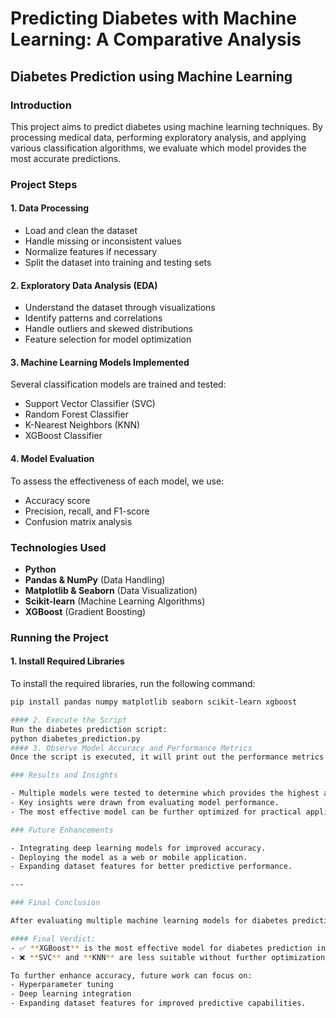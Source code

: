 # Predicting Diabetes with Machine Learning: A Comparative Analysis

## Diabetes Prediction using Machine Learning

### Introduction

This project aims to predict diabetes using machine learning techniques. By processing medical data, performing exploratory analysis, and applying various classification algorithms, we evaluate which model provides the most accurate predictions.

### Project Steps

#### 1. Data Processing

- Load and clean the dataset
- Handle missing or inconsistent values
- Normalize features if necessary
- Split the dataset into training and testing sets

#### 2. Exploratory Data Analysis (EDA)

- Understand the dataset through visualizations
- Identify patterns and correlations
- Handle outliers and skewed distributions
- Feature selection for model optimization

#### 3. Machine Learning Models Implemented

Several classification models are trained and tested:
- Support Vector Classifier (SVC)
- Random Forest Classifier
- K-Nearest Neighbors (KNN)
- XGBoost Classifier

#### 4. Model Evaluation

To assess the effectiveness of each model, we use:
- Accuracy score
- Precision, recall, and F1-score
- Confusion matrix analysis

### Technologies Used
- **Python**
- **Pandas & NumPy** (Data Handling)
- **Matplotlib & Seaborn** (Data Visualization)
- **Scikit-learn** (Machine Learning Algorithms)
- **XGBoost** (Gradient Boosting)

### Running the Project

#### 1. Install Required Libraries
To install the required libraries, run the following command:
```bash
pip install pandas numpy matplotlib seaborn scikit-learn xgboost

#### 2. Execute the Script
Run the diabetes prediction script:
python diabetes_prediction.py
#### 3. Observe Model Accuracy and Performance Metrics
Once the script is executed, it will print out the performance metrics of each model, such as accuracy, precision, recall, F1-score, and the confusion matrix.

### Results and Insights

- Multiple models were tested to determine which provides the highest accuracy.
- Key insights were drawn from evaluating model performance.
- The most effective model can be further optimized for practical applications.

### Future Enhancements

- Integrating deep learning models for improved accuracy.
- Deploying the model as a web or mobile application.
- Expanding dataset features for better predictive performance.

---

### Final Conclusion

After evaluating multiple machine learning models for diabetes prediction, **XGBoost Classifier** emerged as the best-performing model due to its highest accuracy and strong generalization ability. **Random Forest Classifier** also proved to be a reliable choice, but **XGBoost** had a slight edge in performance.

#### Final Verdict:
- ✅ **XGBoost** is the most effective model for diabetes prediction in this study.
- ❌ **SVC** and **KNN** are less suitable without further optimization.

To further enhance accuracy, future work can focus on:
- Hyperparameter tuning
- Deep learning integration
- Expanding dataset features for improved predictive capabilities.
